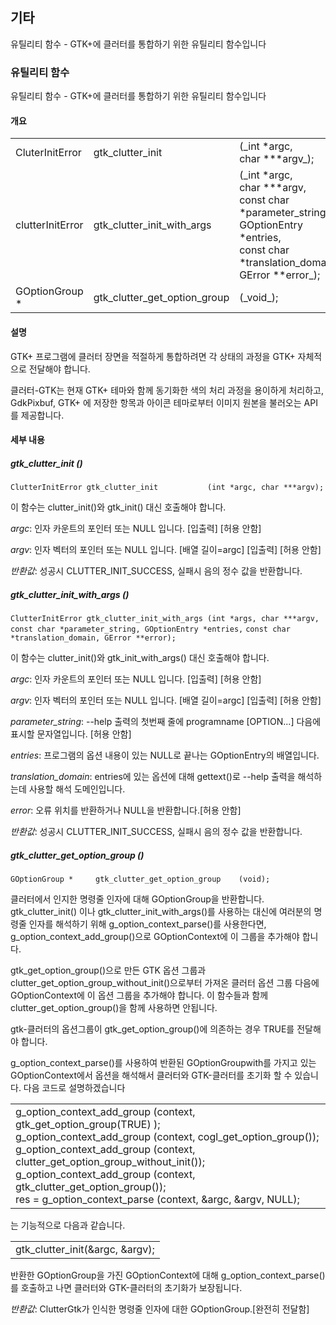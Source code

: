 ## 기타 ##

유틸리티 함수 - GTK+에 클러터를 통합하기 위한 유틸리티 함수입니다

### 유틸리티 함수 ###

유틸리티 함수 - GTK+에 클러터를 통합하기 위한 유틸리티 함수입니다

#### 개요 ####

<table border="0" cellpadding="2" cellspacing="2">
	<tr><td> CluterInitError  </td><td> gtk_clutter_init             </td><td> (_int *argc,<br/> char ***argv_);                                                                                                                     </td></tr>
	<tr><td> clutterInitError </td><td> gtk_clutter_init_with_args   </td><td> (_int *argc,<br/>char ***argv,<br/>const char *parameter_string,<br/>GOptionEntry *entries,<br/>const char *translation_domain,<br/>GError **error_); </td></tr>
	<tr><td> GOptionGroup *   </td><td> gtk_clutter_get_option_group </td><td> (_void_);                                                                                                                                             </td></tr>
</table>

#### 설명 ####
GTK+ 프로그램에 클러터 장면을 적절하게 통합하려면 각 상태의 과정을 GTK+ 자체적으로 전달해야 합니다.

클러터-GTK는 현재 GTK+ 테마와 함께 동기화한 색의 처리 과정을 용이하게 처리하고, GdkPixbuf, GTK+ 에 저장한 항목과 아이콘 테마로부터 이미지 원본을 불러오는 API를 제공합니다.

#### 세부 내용 ####

##### gtk\_clutter\_init () #####

`ClutterInitError gtk_clutter_init           (int *argc, char ***argv);`

이 함수는 clutter\_init()와 gtk\_init() 대신 호출해야 합니다.

_argc_: 인자 카운트의 포인터 또는 NULL 입니다. [입출력] [허용 안함]

_argv_: 인자 벡터의 포인터 또는 NULL 입니다. [배열 길이=argc] [입출력] [허용 안함]

_반환값_: 성공시 CLUTTER\_INIT\_SUCCESS, 실패시 음의 정수 값을 반환합니다.


##### gtk\_clutter\_init\_with\_args () #####

`ClutterInitError gtk_clutter_init_with_args (int *args, char ***argv, const char *parameter_string, GOptionEntry *entries,`
`const char *translation_domain, GError **error);`

이 함수는 clutter\_init()와 gtk\_init\_with\_args() 대신 호출해야 합니다.

_argc_: 인자 카운트의 포인터 또는 NULL 입니다. [입출력] [허용 안함]

_argv_: 인자 벡터의 포인터 또는 NULL 입니다. [배열 길이=argc] [입출력] [허용 안함]

*parameter_string*: --help 출력의 첫번째 줄에 programname [OPTION...] 다음에 표시할 문자열입니다. [허용 안함]

_entries_: 프로그램의 옵션 내용이 있는 NULL로 끝나는 GOptionEntry의 배열입니다.

*translation_domain*: entries에 있는 옵션에 대해 gettext()로 --help 출력을 해석하는데 사용할 해석 도메인입니다.

_error_: 오류 위치를 반환하거나 NULL을 반환합니다.[허용 안함]


_반환값_: 성공시 CLUTTER\_INIT\_SUCCESS, 실패시 음의 정수 값을 반환합니다.

##### gtk\_clutter\_get\_option\_group () #####

`GOptionGroup *     gtk_clutter_get_option_group    (void);`

클러터에서 인지한 명령줄 인자에 대해 GOptionGroup을 반환합니다. gtk\_clutter\_init() 이나 gtk\_clutter\_init\_with\_args()를 사용하는 대신에 여러분의 명령줄 인자를 해석하기 위해  g\_option\_context\_parse()를 사용한다면, g\_option\_context\_add\_group()으로 GOptionContext에 이 그룹을 추가해야 합니다.

gtk\_get\_option\_group()으로 만든 GTK 옵션 그룹과 clutter\_get\_option\_group\_without\_init()으로부터 가져온 클러터 옵션 그룹 다음에 GOptionContext에 이 옵션 그룹을 추가해야 합니다. 이 함수들과 함께 clutter\_get\_option\_group()을 함께 사용하면 안됩니다.

gtk-클러터의 옵션그룹이 gtk\_get\_option\_group()에 의존하는 경우 TRUE를 전달해야 합니다.

g\_option\_context\_parse()를 사용하여 반환된 GOptionGroupwith를 가지고 있는 GOptionContext에서 옵션을 해석해서 클러터와 GTK-클러터를 초기화 할 수 있습니다. 다음 코드로 설명하겠습니다

<table border="0">
<tr><td>
g_option_context_add_group (context, gtk_get_option_group(TRUE) );<br/>
g_option_context_add_group (context, cogl_get_option_group());<br/>
g_option_context_add_group (context, clutter_get_option_group_without_init());<br/>
g_option_context_add_group (context, gtk_clutter_get_option_group());<br/>
res = g_option_context_parse (context, &argc, &argv, NULL);
</td></tr>
</table>

는 기능적으로 다음과 같습니다.

<table border="0">
<tr><td>
gtk_clutter_init(&argc, &argv);
</td></tr>
</table>

반환한 GOptionGroup을 가진 GOptionContext에 대해 g\_option\_context\_parse()를 호출하고 나면 클러터와 GTK-클러터의 초기화가 보장됩니다.

_반환값_: ClutterGtk가 인식한 명령줄 인자에 대한 GOptionGroup.[완전히 전달함]

